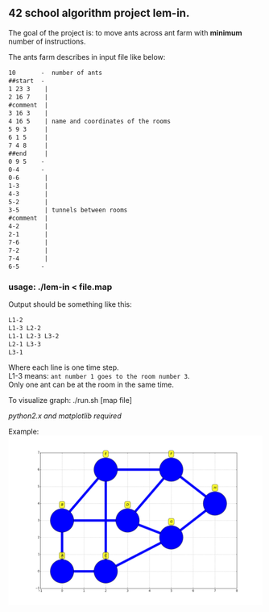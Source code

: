 ## 42 school algorithm project lem-in.
The goal of the project is: to move ants across ant farm with **minimum** number of instructions.

The ants farm describes in input file like below:
<pre><code>10       -  number of ants
##start  -
1 23 3    |
2 16 7    |
#comment  |
3 16 3    |
4 16 5    | name and coordinates of the rooms
5 9 3     | 
6 1 5     |
7 4 8     |
##end     |
0 9 5    -
0-4      -
0-6       |
1-3       |
4-3       |
5-2       |
3-5       | tunnels between rooms
#comment  |
4-2       |
2-1       |
7-6       |
7-2       |
7-4       |
6-5      -</pre></code>

### usage: ./lem-in < file.map

Output should be something like this: 
<pre><code>L1-2
L1-3 L2-2
L1-1 L2-3 L3-2
L2-1 L3-3
L3-1</pre></code>

Where each line is one time step.  
L1-3 means: <code>ant number 1 goes to the room number 3</code>.  
Only one ant can be at the room in the same time.

To visualize graph:
./run.sh [map file]

_python2.x and matplotlib required_

Example:
![fdf](img/00_lem-in.png)
